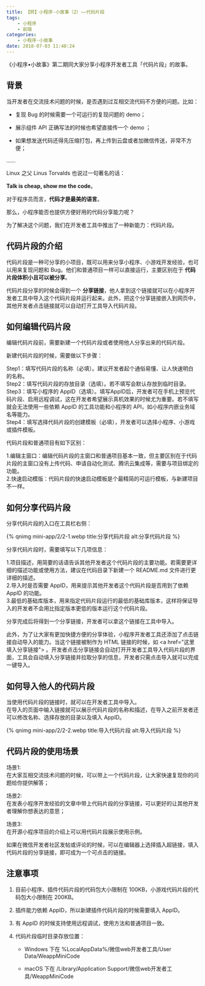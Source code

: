```yaml
---
title: 【转】小程序·小故事（2）——代码片段
tags:
    - 小程序
    - 前端
categories:
    - 小程序·小故事
date: 2018-07-03 11:48:24
---
```


《小程序•小故事》第二期同大家分享小程序开发者工具「代码片段」的故事。

背景
---

当开发者在交流技术问题的时候，是否遇到过互相交流代码不方便的问题。比如：

* 复现 Bug 的时候需要一个可运行的复现问题的 demo；

* 展示组件 API 正确写法的时候也希望直接传一个 demo ；

* 如果想发送代码还得先压缩打包，再上传到云盘或者加微信传送，非常不方便；

……



Linux 之父 Linus Torvalds 也说过一句著名的话：

__Talk is cheap, show me the code__。

对于程序员而言，__代码才是最美的语言__。

那么，小程序能否也提供方便好用的代码分享能力呢？



为了解决这个问题，我们在开发者工具中推出了一种新能力：代码片段。



代码片段的介绍
---

代码片段是一种可分享的小项目，既可以用来分享小程序、小游戏开发经验，也可以用来复现问题和 Bug。他们和普通项目一样可以直接运行，主要区别在于 __代码片段体积小且可以被分享__。

代码片段分享的时候会得到一个 __分享链接__，他人拿到这个链接就可以在小程序开发者工具中导入这个代码片段并运行起来。此外，把这个分享链接嵌入到网页中，其他开发者点击链接就可以自动打开工具导入代码片段。

如何编辑代码片段
---

编辑代码片段前，需要新建一个代码片段或者使用他人分享出来的代码片段。

新建代码片段的时候，需要做以下步骤：

Step1：填写代码片段的名称（必填）。建议开发者起个通俗易懂、让人快速明白的名称。  
Step2：填写代码片段的存放目录（选填）。若不填写会默认存放到临时目录。  
Step3：填写小程序的 AppID（选填）。填写AppID后，开发者可在手机上预览代码片段、启用远程调试，这在开发者希望展示真机效果的时候尤为重要。若不填写就会无法使用一些依赖 AppID 的工具功能和小程序的 API，如小程序内嵌业务域名等能力。  
Step4：填写选择代码片段的创建模板（必填），开发者可以选择小程序、小游戏或插件模板。


代码片段和普通项目有如下区别：

1.编辑主窗口：编辑代码片段的主窗口和普通项目基本一致，但主要区别在于代码片段的主窗口没有上传代码、申请自动化测试、腾讯云集成等，需要与项目绑定的功能。  
2.快速启动模版：代码片段的快速启动模板是个最精简的可运行模板，与新建项目不一样。



如何分享代码片段
---

分享代码片段的入口在工具栏右侧：

{% qnimg mini-app/2/2-1.webp title:分享代码片段 alt:分享代码片段 %}



分享代码片段时，需要填写以下几项信息：

1.项目描述，用简要的话语告诉其他开发者这个代码片段的主要功能。若需要更详细的描述功能或使用方法，建议在代码目录下新建一个 README.md 文件进行更详细的描述。   
2.导入时是否需要 AppID，用来提示其他开发者这个代码片段是否用到了依赖 AppID 的功能。   
3.最低的基础库版本，用来指定代码片段运行的最低的基础库版本，这样将保证导入的开发者不会用比指定版本更低的版本运行这个代码片段。



分享完成后将得到一个分享链接，开发者可以拿这个链接在工具中导入。



此外，为了让大家有更加快捷方便的分享体验，小程序开发者工具还添加了点击链接自动导入的能力。当这个链接被制作为 HTML 链接的时候，如 &lt;a href="这里填入分享链接"> 。开发者点击分享链接会自动打开开发者工具导入代码片段的界面，工具会自动填入分享链接并拉取分享的信息，开发者只需点击导入就可以完成一键导入。



如何导入他人的代码片段
---

当使用代码片段的链接时，就可以在开发者工具中导入。   
在导入的页面中输入链接就可以展示代码片段的名称和描述，在导入之前开发者还可以修改名称、选择存放的目录以及填入 AppID。

{% qnimg mini-app/2/2-2.webp title:导入代码片段 alt:导入代码片段 %}



代码片段的使用场景
---

场景1:   
在大家互相交流技术问题的时候，可以带上一个代码片段，让大家快速复现你的问题给你提供解答；

场景2:   
在发表小程序开发经验的文章中带上代码片段的分享链接，可以更好的让其他开发者理解你想表达的意思；



场景3:   
在开源小程序项目的介绍上可以用代码片段展示使用示例。

如果在微信开发者社区发帖或评论的时候，可以在编辑器上选择插入超链接，填入代码片段的分享链接，即可成为一个可点击的链接。



注意事项
---
1. 目前小程序、插件代码片段的代码包大小限制在 100KB，小游戏代码片段的代码包大小限制在 200KB。

2. 插件能力依赖 AppID，所以新建插件代码片段的时候需要填入 AppID。

3. 有 AppID 的时候支持使用远程调试，使用方法和普通项目一致。

4. 代码片段临时目录存放位置： 

    * Windows 下在 %LocalAppData%/微信web开发者工具/User Data/WeappMiniCode

    * macOS 下在 /Library/Application Support/微信web开发者工具/WeappMiniCode
